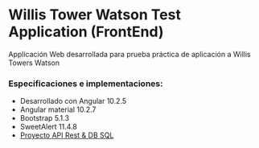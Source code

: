 # Willis Tower Watson Test Application (FrontEnd)

Applicación Web desarrollada para prueba práctica de aplicación a Willis Towers Watson

### Especificaciones e implementaciones:
- Desarrollado con Angular 10.2.5
- Angular material 10.2.7
- Bootstrap 5.1.3
- SweetAlert 11.4.8
- [Proyecto API Rest & DB SQL][backendURL]

[backendURL]: <https://github.com/decode380/WtwApi>